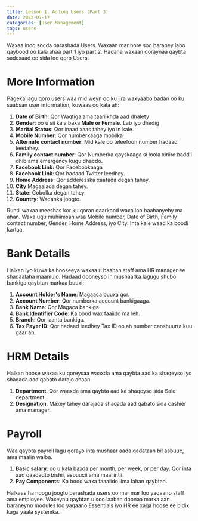 ```yaml
---
title: Lesson 1. Adding Users (Part 3)
date: 2022-07-17
categories: [User Management]
tags: users
---
```


Waxaa inoo socda barashada Users. Waxaan mar hore soo baraney labo qaybood oo kala ahaa part 1 iyo part 2. Hadana waxaan qoraynaa qaybta sadexaad ee sida loo qoro Users.

# More Information

Pageka lagu qoro users waa mid weyn oo ku jira waxyaabo badan oo ku saabsan user information, kuwaas oo kala ah:

1. **Date of Birth**: Qor Waqtiga ama taariikhda aad dhalety
2. **Gender**: oo u sii kala baxa **Male or Female**. Lab iyo dhedig
3. **Marital Status**: Qor inaad xaas tahey iyo in kale.
4. **Mobile Number**: Qor numberkaaga mobilka
5. **Alternate contact number**: Mid kale oo teleefoon number hadaad leedahey.
6. **Family contact number**: Qor Numberka qoyskaaga si loola xiriiro haddii dhib ama emergency kugu dhacdo.
7. **Facebook Link:** Qor Facebookaaga
8. **Facebook Link**: Qor hadaad Twitter leedhey.
9. **Home Address**: Qor adderesska xaafada degan tahey.
10. **City** Magaalada degan tahey.
11. **State**: Gobolka degan tahey.
12. **Country**: Wadanka joogto.
    [](https://drive.google.com/file/d/1G-Z8_pKzL0RDaeWbNnDqClUaio70itBl/view?usp=sharing)

Runtii waxaa meeshas kor ku qoran qaarkood waxa loo baahanyehy ma ahan. Waxa ugu muhiimsan waa Mobile number, Date of Birth, Family contact number, Gender, Home Address, iyo City. Inta kale waad ka boodi kartaa.

# Bank Details

Halkan iyo kuwa ka hooseeya waxaa u baahan staff ama HR manager ee shaqaalaha maamulo. Hadaad dooneyso in mushaarka lagugu shubo bankiga qaybtan markaa buuxi:

1. **Account Holder's Name**: Magaaca buuxa qor.
2. **Account Number**: Qor numberka account bankigaaga.
3. **Bank Name**: Qor Magaca bankiga
4. **Bank Identifier Code**: Ka bood wax faaiido ma leh.
5. **Branch**: Qor laanta bankiga.
6. **Tax Payer ID**: Qor hadaad leedhey Tax ID oo ah number canshuurta kuu gaar ah.

# HRM Details

Halkan hoose waxaa ku qoreysaa waaxda ama qaybta aad ka shaqeyso iyo shaqada aad qabato darajo ahaan.

1. **Department**. Qor waaxda ama qaybta aad ka shaqeyso sida Sale department.
2. **Designation**: Maxey tahey darajada shaqada aad qabato sida cashier ama manager.

# Payroll

Waa qaybta payroll lagu qorayo inta mushaar aada qadataan bil asbuuc, ama maalin walba.

1. **Basic salary**: oo u kala baxda per month, per week, or per day. Qor inta aad qaadadto bishii, asbuucii ama maallintii.
2. **Pay Components**: Ka bood waxa faaaiido iima lahan qaybtan.

Halkaas ha noogu joogto barashada users oo mar mar loo yaqaano staff ama employee. Waxeynu qaybtan u soo laaban doonaa marka aan baraneyno modules loo yaqaano Essentials iyo HR ee xaga hoose ee bidix kaga yaala systemka.
